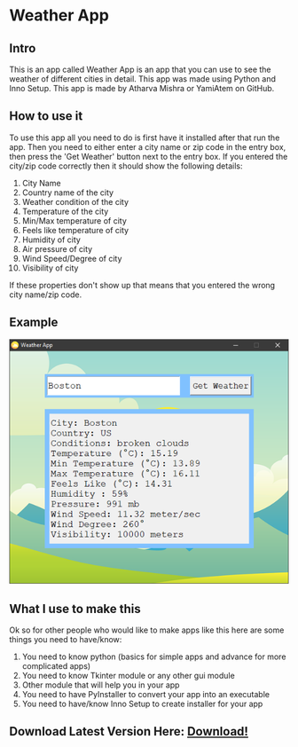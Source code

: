 # Weather App

## Intro

This is an app called Weather App is an app that you can use to see the weather of different cities in detail. This app was made using Python and Inno Setup. This app is made by Atharva Mishra or YamiAtem on GitHub.

## How to use it

To use this app all you need to do is first have it installed after that run the app. Then you need to either enter a city name or zip code in the entry box, then press the 'Get Weather' button next to the entry box. If you entered the city/zip code correctly then it should show the following details: 

1. City Name
2. Country name of the city
3. Weather condition of the city
4. Temperature of the city
5. Min/Max temperature of city
6. Feels like temperature of city
7. Humidity of city
8. Air pressure of city
9. Wind Speed/Degree of city
10. Visibility of city

If these properties don't show up that means that you entered the wrong city name/zip code.

## Example

![Image of Weather App](/image-20210430211249947.png)

## What I use to make this

Ok so for other people who would like to make apps like this here are some things you need to have/know:

1. You need to know python (basics for simple apps and advance for more complicated apps)
2. You need to know Tkinter module or any other gui module
3. Other module that will help you in your app
4. You need to have PyInstaller to convert your app into an executable
5. You need to have/know Inno Setup to create installer for your app

## Download Latest Version Here: [Download!](https://github.com/YamiAtem/WeatherApp/releases)

